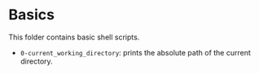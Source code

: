 # Basics

This folder contains basic shell scripts.

- `0-current_working_directory`: prints the absolute path of the current directory.

